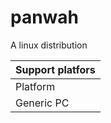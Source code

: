 # panwah
A linux distribution

| Support platfors |
| --- |
| Platform | architectures |
| Generic PC | x86_64 |
